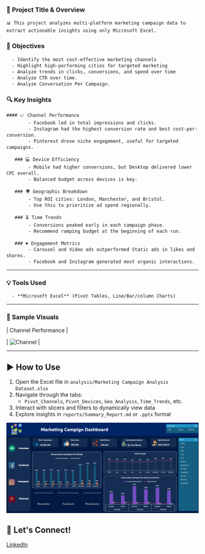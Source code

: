 ### 📌 Project Title & Overview

    📊 This project analyzes multi-platform marketing campaign data to extract actionable insights using only Microsoft Excel.

### 🎯 Objectives

      - Identify the most cost-effective marketing channels
      - Highlight high-performing cities for targeted marketing
      - Analyze trends in clicks, conversions, and spend over time
      - Analyze CTR over time.
      - Analyze Conversation Per Campaign.
      
### 🔍 Key Insights

    #### 📈 Channel Performance
            - Facebook led in total impressions and clicks.
            - Instagram had the highest conversion rate and best cost-per-conversion.
            - Pinterest drove niche engagement, useful for targeted campaigns.

       ### 💻 Device Efficiency
            - Mobile had higher conversions, but Desktop delivered lower CPC overall.
            - Balanced budget across devices is key.

       ### 🌍 Geographic Breakdown
            - Top ROI cities: London, Manchester, and Bristol.
            - Use this to prioritize ad spend regionally.

       ### ⏳ Time Trends
            - Conversions peaked early in each campaign phase.
            - Recommend ramping budget at the beginning of each run.

       ### ❤️ Engagement Metrics
            - Carousel and Video ads outperformed Static ads in likes and shares.
            - Facebook and Instagram generated most organic interactions.

---

### 💡 Tools Used

      - **Microsoft Excel** (Pivot Tables, Line/Bar/column Charts)

---

### 📸 Sample Visuals

| Channel Performance | 

| ![Channel](screenshots/channel_performance_chart.png) | 

---

## ▶️ How to Use

1. Open the Excel file in `analysis/Marketing Campaign Analysis Dataset.xlsx`
2. Navigate through the tabs:
   - `Pivot_Channels`, `Pivot_Devices`, `Geo_Analysis`, `Time_Trends`, etc.
3. Interact with slicers and filters to dynamically view data
4. Explore insights in `reports/Summary_Report.md` or `.pptx` format




![image alt](https://github.com/Ahmed-Issa-hub/Excel-Marketing-Dashboard/blob/main/Data/Main%20Dashboard.png?raw=true)




## 👤 Let's Connect!

[LinkedIn](https://www.linkedin.com/in/ahmed-eissa-837691a1/) 
